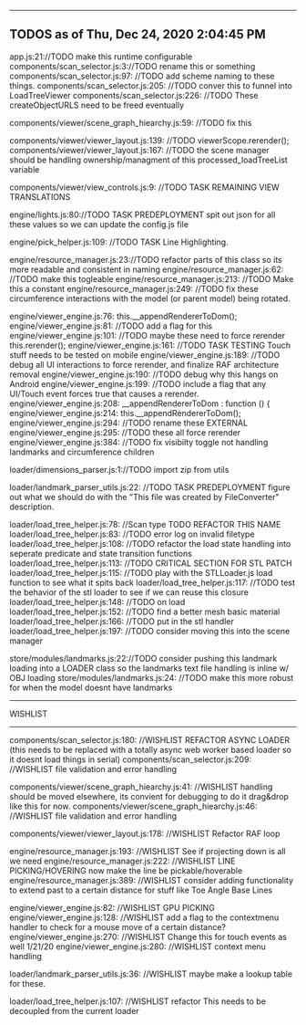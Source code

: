 --------------------------------------------------------------------------------
TODOS as of Thu, Dec 24, 2020  2:04:45 PM
--------------------------------------------------------------------------------

app.js:21://TODO make this runtime configurable
components/scan_selector.js:3://TODO rename this or something
components/scan_selector.js:97:            //TODO add scheme naming to these things.
components/scan_selector.js:205:        //TODO conver this to funnel into LoadTreeViewer
components/scan_selector.js:226:                  //TODO These createObjectURLS need to be freed eventually

components/viewer/scene_graph_hiearchy.js:59:                    //TODO fix this

components/viewer/viewer_layout.js:139:                //TODO viewerScope.rerender();
components/viewer/viewer_layout.js:167:            //TODO the scene manager should be handling ownership/managment of this processed_loadTreeList variable

components/viewer/view_controls.js:9:            //TODO TASK REMAINING VIEW TRANSLATIONS

engine/lights.js:80://TODO TASK PREDEPLOYMENT spit out json for all these values so we can update the config.js file

engine/pick_helper.js:109:        //TODO TASK Line Highlighting.

engine/resource_manager.js:23://TODO refactor parts of this class so its more readable and consistent in naming
engine/resource_manager.js:62:            //TODO make this togleable
engine/resource_manager.js:213:            //TODO Make this a constant
engine/resource_manager.js:249:    //TODO fix these circumference interactions with the model (or parent model) being rotated.

engine/viewer_engine.js:76:            this.__appendRendererToDom();
engine/viewer_engine.js:81:            //TODO add a flag for this
engine/viewer_engine.js:101:            //TODO maybe these need to force rerender this.rerender();
engine/viewer_engine.js:161:            //TODO TASK TESTING Touch stuff needs to be tested on mobile
engine/viewer_engine.js:189:        //TODO debug all UI interactions to force rerender, and finalize RAF architecture removal
engine/viewer_engine.js:190:        //TODO debug why this hangs on Android
engine/viewer_engine.js:199:        //TODO include a flag that any UI/Touch event forces true that causes a rerender.
engine/viewer_engine.js:208:        __appendRendererToDom : function () {
engine/viewer_engine.js:214:            this.__appendRendererToDom();
engine/viewer_engine.js:294:        //TODO rename these EXTERNAL
engine/viewer_engine.js:295:        //TODO these all force rerender
engine/viewer_engine.js:384:                //TODO fix visibilty toggle not handling landmarks and circumference children

loader/dimensions_parser.js:1://TODO import zip from utils

loader/landmark_parser_utils.js:22:        //TODO TASK PREDEPLOYMENT figure out what we should do with the "This file was created by FileConverter" description.

loader/load_tree_helper.js:78:        //Scan type TODO REFACTOR THIS NAME
loader/load_tree_helper.js:83:        //TODO error log on invalid filetype
loader/load_tree_helper.js:108:    //TODO refactor the load state handling into seperate predicate and state transition functions
loader/load_tree_helper.js:113:        //TODO CRITICAL SECTION FOR STL PATCH
loader/load_tree_helper.js:115:        //TODO play with the STLLoader.js load function to see what it spits back
loader/load_tree_helper.js:117:        //TODO test the behavior of the stl loader to see if we can reuse this closure
loader/load_tree_helper.js:148:                //TODO on load
loader/load_tree_helper.js:152:                //TODO find a better mesh basic material
loader/load_tree_helper.js:166:            //TODO put in the stl handler
loader/load_tree_helper.js:197:    //TODO consider moving this into the scene manager

store/modules/landmarks.js:22://TODO consider pushing this landmark loading into a LOADER class so the landmarks text file handling is inline w/ OBJ loading
store/modules/landmarks.js:24:    //TODO make this more robust for when the model doesnt have landmarks

--------------------------------------------------------------------------------

WISHLIST

--------------------------------------------------------------------------------

components/scan_selector.js:180:            //WISHLIST REFACTOR ASYNC LOADER (this needs to be replaced with a totally async web worker based loader so it doesnt load things in serial)
components/scan_selector.js:209:            //WISHLIST file validation and error handling

components/viewer/scene_graph_hiearchy.js:41:        //WISHLIST handling should be moved elsewhere, its convient for debugging to do it drag&drop like this for now.
components/viewer/scene_graph_hiearchy.js:46:            //WISHLIST file validation and error handling

components/viewer/viewer_layout.js:178:            //WISHLIST Refactor RAF loop

engine/resource_manager.js:193:        //WISHLIST See if projecting down is all we need
engine/resource_manager.js:222:        //WISHLIST LINE PICKING/HOVERING now make the line be pickable/hoverable
engine/resource_manager.js:389:            //WISHLIST consider adding functionality to extend past to a certain distance for stuff like Toe Angle Base Lines

engine/viewer_engine.js:82:            //WISHLIST GPU PICKING
engine/viewer_engine.js:128:                //WISHLIST add a flag to the contextmenu handler to check for a mouse move of a certain distance?
engine/viewer_engine.js:270:            //WISHLIST Change this for touch events as well 1/21/20
engine/viewer_engine.js:280:                //WISHLIST context menu handling

loader/landmark_parser_utils.js:36:            //WISHLIST maybe make a lookup table for these.

loader/load_tree_helper.js:107:    //WISHLIST refactor This needs to be decoupled from the current loader
